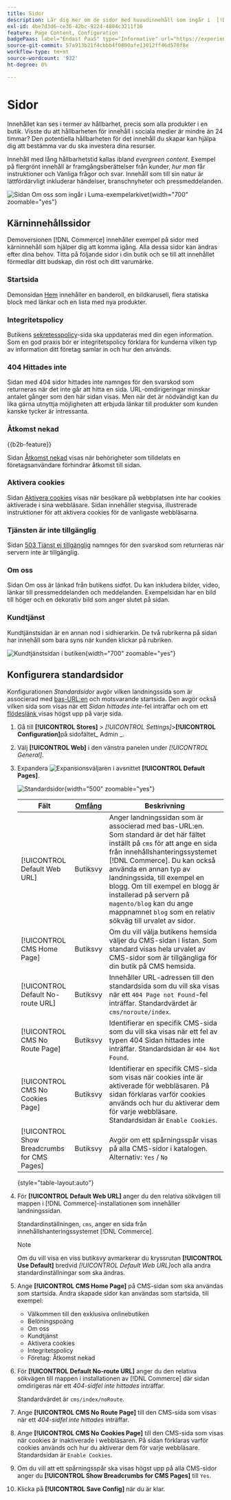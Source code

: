 ```yaml
---
title: Sidor
description: Lär dig mer om de sidor med huvudinnehåll som ingår i  [!DNL Commerce] demoarkivet och ändra konfigurationen för standardsidor.
exl-id: 4be7d3d6-ce36-42bc-9224-4804c3211f16
feature: Page Content, Configuration
badgePaas: label="Endast PaaS" type="Informative" url="https://experienceleague.adobe.com/sv/docs/commerce/user-guides/product-solutions" tooltip="Gäller endast Adobe Commerce i molnprojekt (Adobe-hanterad PaaS-infrastruktur) och lokala projekt."
source-git-commit: 57a913b21f4cbbb4f0800afe13012ff46d578f8e
workflow-type: tm+mt
source-wordcount: '932'
ht-degree: 0%

---
```


# Sidor

Innehållet kan ses i termer av hållbarhet, precis som alla produkter i en butik. Visste du att hållbarheten för innehåll i sociala medier är mindre än 24 timmar? Den potentiella hållbarheten för det innehåll du skapar kan hjälpa dig att bestämma var du ska investera dina resurser.

Innehåll med lång hållbarhetstid kallas ibland _evergreen content_. Exempel på flergrönt innehåll är framgångsberättelser från kunder, _hur man_ får instruktioner och Vanliga frågor och svar. Innehåll som till sin natur är lättfördärvligt inkluderar händelser, branschnyheter och pressmeddelanden.

![Sidan Om oss som ingår i Luma-exempelarkivet ](./assets/storefront-about-us.png){width="700" zoomable="yes"}

## Kärninnehållssidor

Demoversionen [!DNL Commerce] innehåller exempel på sidor med kärninnehåll som hjälper dig att komma igång. Alla dessa sidor kan ändras efter dina behov. Titta på följande sidor i din butik och se till att innehållet förmedlar ditt budskap, din röst och ditt varumärke.

### Startsida

Demonsidan [Hem](../getting-started/storefront.md#home-page) innehåller en banderoll, en bildkarusell, flera statiska block med länkar och en lista med nya produkter.

### Integritetspolicy

Butikens [sekretesspolicy](../getting-started/privacy-policy.md)-sida ska uppdateras med din egen information. Som en god praxis bör er integritetspolicy förklara för kunderna vilken typ av information ditt företag samlar in och hur den används.

### 404 Hittades inte

Sidan med 404 sidor hittades inte namnges för den svarskod som returneras när det inte går att hitta en sida. URL-omdirigeringar minskar antalet gånger som den här sidan visas. Men när det är nödvändigt kan du lika gärna utnyttja möjligheten att erbjuda länkar till produkter som kunden kanske tycker är intressanta.

### Åtkomst nekad

{{b2b-feature}}

Sidan [Åtkomst nekad](../b2b/account-company-roles-permissions.md) visas när behörigheter som tilldelats en företagsanvändare förhindrar åtkomst till sidan.

### Aktivera cookies

Sidan [Aktivera cookies](../getting-started/compliance-cookie-law.md) visas när besökare på webbplatsen inte har cookies aktiverade i sina webbläsare. Sidan innehåller stegvisa, illustrerade instruktioner för att aktivera cookies för de vanligaste webbläsarna.

### Tjänsten är inte tillgänglig

Sidan [503 Tjänst ej tillgänglig](../configuration-reference/general/general.md) namnges för den svarskod som returneras när servern inte är tillgänglig.

### Om oss

Sidan Om oss är länkad från butikens sidfot. Du kan inkludera bilder, video, länkar till pressmeddelanden och meddelanden. Exempelsidan har en bild till höger och en dekorativ bild som anger slutet på sidan.

### Kundtjänst

Kundtjänstsidan är en annan nod i sidhierarkin. De två rubrikerna på sidan har innehåll som bara syns när kunden klickar på rubriken.

![Kundtjänstsidan i butiken](./assets/storefront-customer-service.png){width="700" zoomable="yes"}

## Konfigurera standardsidor

Konfigurationen _Standardsidor_ avgör vilken landningssida som är associerad med [bas-URL:en](../stores-purchase/store-urls.md) och motsvarande startsida. Den avgör också vilken sida som visas när ett _Sidan hittades inte_-fel inträffar och om ett [flödeslänk ](../catalog/navigation-breadcrumb-trail.md) visas högst upp på varje sida.

1. Gå till **[!UICONTROL Stores]** > _[!UICONTROL Settings]_>**[!UICONTROL Configuration]**&#x200B;på sidofältet_ Admin _.

1. Välj **[!UICONTROL Web]** i den vänstra panelen under _[!UICONTROL General]_.

1. Expandera ![Expansionsväljaren](../assets/icon-display-expand.png) i avsnittet **[!UICONTROL Default Pages]**.

   ![Standardsidor](./assets/web-default-pages.png){width="500" zoomable="yes"}

   | Fält | [Omfång](../getting-started/websites-stores-views.md#scope-settings) | Beskrivning |
   |--- |--- |--- |
   | [!UICONTROL Default Web URL] | Butiksvy | Anger landningssidan som är associerad med bas-URL:en. Som standard är det här fältet inställt på `cms` för att ange en sida från innehållshanteringssystemet [!DNL Commerce]. Du kan också använda en annan typ av landningssida, till exempel en blogg. Om till exempel en blogg är installerad på servern på `magento/blog` kan du ange mappnamnet `blog` som en relativ sökväg till urvalet av sidor. |
   | [!UICONTROL CMS Home Page] | Butiksvy | Om du vill välja butikens hemsida väljer du CMS-sidan i listan. Som standard visas hela urvalet av CMS-sidor som är tillgängliga för din butik på CMS hemsida. |
   | [!UICONTROL Default No-route URL] | Butiksvy | Innehåller URL-adressen till den standardsida som du vill ska visas när ett `404 Page not Found`-fel inträffar. Standardvärdet är `cms/noroute/index`. |
   | [!UICONTROL CMS No Route Page] | Butiksvy | Identifierar en specifik CMS-sida som du vill ska visas när ett fel av typen 404 Sidan hittades inte inträffar. Standardsidan är `404 Not Found`. |
   | [!UICONTROL CMS No Cookies Page] | Butiksvy | Identifierar en specifik CMS-sida som visas när cookies inte är aktiverade för webbläsaren. På sidan förklaras varför cookies används och hur du aktiverar dem för varje webbläsare. Standardsidan är `Enable Cookies`. |
   | [!UICONTROL Show Breadcrumbs for CMS Pages] | Butiksvy | Avgör om ett spårningsspår visas på alla CMS-sidor i katalogen. Alternativ: `Yes` / `No` |

   {style="table-layout:auto"}

1. För **[!UICONTROL Default Web URL]** anger du den relativa sökvägen till mappen i [!DNL Commerce]-installationen som innehåller landningssidan.

   Standardinställningen, `cms`, anger en sida från innehållshanteringssystemet [!DNL Commerce].

   >[!NOTE]
   >
   >Om du vill visa en viss butiksvy avmarkerar du kryssrutan **[!UICONTROL Use Default]** bredvid _[!UICONTROL Default Web URL]_&#x200B;och alla andra standardinställningar som ska ändras.

1. Ange **[!UICONTROL CMS Home Page]** på CMS-sidan som ska användas som startsida. Andra skapade sidor kan användas som startsida, till exempel:

   - Välkommen till den exklusiva onlinebutiken
   - Belöningspoäng
   - Om oss
   - Kundtjänst
   - Aktivera cookies
   - Integritetspolicy
   - Företag: Åtkomst nekad

1. För **[!UICONTROL Default No-route URL]** anger du den relativa sökvägen till mappen i installationen av [!DNL Commerce] där sidan omdirigeras när ett _404-sidfel inte hittades_ inträffar.

   Standardvärdet är `cms/index/noRoute`.

1. Ange **[!UICONTROL CMS No Route Page]** till den CMS-sida som visas när ett _404-sidfel inte hittades_ inträffar.

1. Ange **[!UICONTROL CMS No Cookies Page]** till den CMS-sida som visas när cookies är inaktiverade i webbläsaren. På sidan förklaras varför cookies används och hur du aktiverar dem för varje webbläsare. Standardsidan är `Enable Cookies`.

1. Om du vill att ett spårningsspår ska visas högst upp på alla CMS-sidor anger du **[!UICONTROL Show Breadcrumbs for CMS Pages]** till `Yes`.

1. Klicka på **[!UICONTROL Save Config]** när du är klar.
